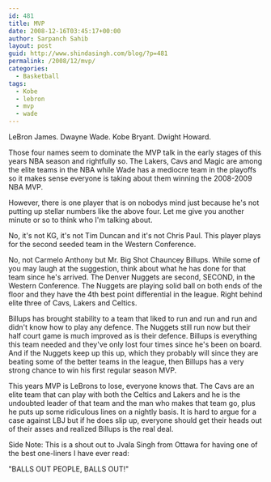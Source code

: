 ```yaml
---
id: 481
title: MVP
date: 2008-12-16T03:45:17+00:00
author: Sarpanch Sahib
layout: post
guid: http://www.shindasingh.com/blog/?p=481
permalink: /2008/12/mvp/
categories:
  - Basketball
tags:
  - Kobe
  - lebron
  - mvp
  - wade
---
```

LeBron James. Dwayne Wade. Kobe Bryant. Dwight Howard.

Those four names seem to dominate the MVP talk in the early stages of this years NBA season and rightfully so. The Lakers, Cavs and Magic are among the elite teams in the NBA while Wade has a mediocre team in the playoffs so it makes sense everyone is taking about them winning the 2008-2009 NBA MVP.

However, there is one player that is on nobodys mind just because he's not putting up stellar numbers like the above four. Let me give you another minute or so to think who I'm talking about.

No, it's not KG, it's not Tim Duncan and it's not Chris Paul. This player plays for the second seeded team in the Western Conference.

No, not Carmelo Anthony but Mr. Big Shot Chauncey Billups. While some of you may laugh at the suggestion, think about what he has done for that team since he's arrived. The Denver Nuggets are second, SECOND, in the Western Conference. The Nuggets are playing solid ball on both ends of the floor and they have the 4th best point differential in the league. Right behind elite three of Cavs, Lakers and Celtics.

Billups has brought stability to a team that liked to run and run and run and didn't know how to play any defence. The Nuggets still run now but their half court game is much improved as is their defence. Billups is everything this team needed and they've only lost four times since he's been on board. And if the Nuggets keep up this up, which they probably will since they are beating some of the better teams in the league, then Billups has a very strong chance to win his first regular season MVP.

This years MVP is LeBrons to lose, everyone knows that. The Cavs are an elite team that can play with both the Celtics and Lakers and he is the undoubted leader of that team and the man who makes that team go, plus he puts up some ridiculous lines on a nightly basis. It is hard to argue for a case against LBJ but if he does slip up, everyone should get their heads out of their asses and realized Billups is the real deal.

Side Note: This is a shout out to Jvala Singh from Ottawa for having one of the best one-liners I have ever read:

"BALLS OUT PEOPLE, BALLS OUT!"